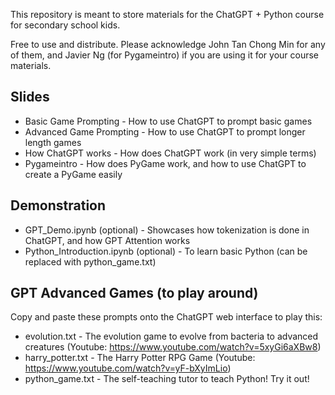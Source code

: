 This repository is meant to store materials for the ChatGPT + Python course for secondary school kids.

Free to use and distribute. Please acknowledge John Tan Chong Min for any of them, and Javier Ng (for Pygameintro) if you are using it for your course materials.

## Slides
- Basic Game Prompting - How to use ChatGPT to prompt basic games
- Advanced Game Prompting - How to use ChatGPT to prompt longer length games
- How ChatGPT works - How does ChatGPT work (in very simple terms)
- Pygameintro - How does PyGame work, and how to use ChatGPT to create a PyGame easily

## Demonstration
- GPT_Demo.ipynb (optional) - Showcases how tokenization is done in ChatGPT, and how GPT Attention works
- Python_Introduction.ipynb (optional) - To learn basic Python (can be replaced with python_game.txt)

## GPT Advanced Games (to play around)
Copy and paste these prompts onto the ChatGPT web interface to play this:
- evolution.txt - The evolution game to evolve from bacteria to advanced creatures (Youtube: https://www.youtube.com/watch?v=5xyGi6aXBw8)
- harry_potter.txt - The Harry Potter RPG Game (Youtube: https://www.youtube.com/watch?v=yF-bXyImLio)
- python_game.txt - The self-teaching tutor to teach Python! Try it out!

